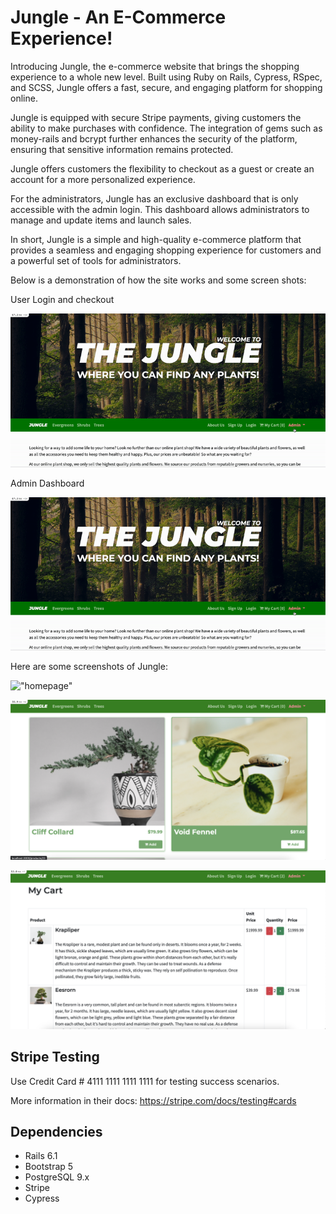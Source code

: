 # Jungle - An E-Commerce Experience!

Introducing Jungle, the e-commerce website that brings the shopping experience to a whole new level. Built using Ruby on Rails, Cypress, RSpec, and SCSS, Jungle offers a fast, secure, and engaging platform for shopping online.

Jungle is equipped with secure Stripe payments, giving customers the ability to make purchases with confidence. The integration of gems such as money-rails and bcrypt further enhances the security of the platform, ensuring that sensitive information remains protected.

Jungle offers customers the flexibility to checkout as a guest or create an account for a more personalized experience.

For the administrators, Jungle has an exclusive dashboard that is only accessible with the admin login. This dashboard allows administrators to manage and update items and launch sales.

In short, Jungle is a simple and high-quality e-commerce platform that provides a seamless and engaging shopping experience for customers and a powerful set of tools for administrators.

Below is a demonstration of how the site works and some screen shots:

User Login and checkout

![GIF checkout](https://github.com/jsc604/Jungle-rails/blob/master/docs/admin.gif?raw=true)

Admin Dashboard

![Admin dashboard](https://github.com/jsc604/Jungle-rails/blob/master/docs/admin.gif?raw=true)

Here are some screenshots of Jungle:

!["homepage"](https://github.com/jsc604/Jungle-rails/blob/master/docs/Screenshot%202023-02-01%20at%204.04.31%20PM.png?raw=true)

!["product page"](https://github.com/jsc604/Jungle-rails/blob/master/docs/Screenshot%202023-02-01%20at%204.05.10%20PM.png?raw=true)

!["cart"](https://github.com/jsc604/Jungle-rails/blob/master/docs/Screenshot%202023-02-01%20at%204.06.07%20PM.png?raw=true)



## Stripe Testing

Use Credit Card # 4111 1111 1111 1111 for testing success scenarios.

More information in their docs: <https://stripe.com/docs/testing#cards>

## Dependencies

- Rails 6.1
- Bootstrap 5
- PostgreSQL 9.x
- Stripe
- Cypress
